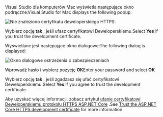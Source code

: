 <span data-ttu-id="8f9c2-101">Visual Studio dla komputerów Mac wyświetla następujące okno podręczne:</span><span class="sxs-lookup"><span data-stu-id="8f9c2-101">Visual Studio for Mac displays the following popup:</span></span>

![Nie znaleziono certyfikatu deweloperskiego HTTPS.](~/getting-started/_static/trustCertMac.png)

<span data-ttu-id="8f9c2-104">Wybierz opcję **tak** , jeśli ufasz certyfikatowi Deweloperskiemu.</span><span class="sxs-lookup"><span data-stu-id="8f9c2-104">Select **Yes** if you trust the development certificate.</span></span>

<span data-ttu-id="8f9c2-105">Wyświetlane jest następujące okno dialogowe:</span><span class="sxs-lookup"><span data-stu-id="8f9c2-105">The following dialog is displayed:</span></span>

![Okno dialogowe ostrzeżenia o zabezpieczeniach](~/getting-started/_static/certMac.png)

<span data-ttu-id="8f9c2-107">Wprowadź hasło i wybierz pozycję **OK**</span><span class="sxs-lookup"><span data-stu-id="8f9c2-107">Enter your password and select **OK**</span></span>

<span data-ttu-id="8f9c2-108">Wybierz opcję **tak** , jeśli zgadzasz się ufać certyfikatowi Deweloperskiemu.</span><span class="sxs-lookup"><span data-stu-id="8f9c2-108">Select **Yes** if you agree to trust the development certificate.</span></span>

<span data-ttu-id="8f9c2-109">Aby uzyskać więcej informacji, zobacz artykuł [ufanie certyfikatowi Deweloperskiemu protokołu HTTPS ASP.NET Core](xref:security/enforcing-ssl#trust-the-aspnet-core-https-development-certificate-on-windows-and-macos) .</span><span class="sxs-lookup"><span data-stu-id="8f9c2-109">See [Trust the ASP.NET Core HTTPS development certificate](xref:security/enforcing-ssl#trust-the-aspnet-core-https-development-certificate-on-windows-and-macos) for more information</span></span>